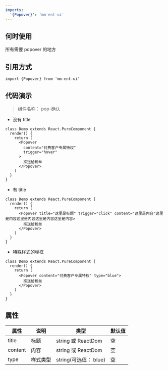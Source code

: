 ```yaml
---
imports:
  '{Popover}': 'mm-ent-ui'
---
```

## 何时使用
所有需要 popover 的地方

## 引用方式
```render javascript
import {Popover} from 'mm-ent-ui'
```

## 代码演示
> 组件名称： pop-确认

- 没有 title
```render html
class Demo extends React.PureComponent {
  render() {
    return (
      <Popover
        content="付费客户专属特权"
        trigger="hover"
      >
        推送给粉丝
      </Popover>
    )
  }
}
```

- 有 title
```render html
class Demo extends React.PureComponent {
  render() {
    return (
      <Popover title="这里是标题" trigger="click" content="这里是内容"这里是内容这里是内容这里是内容这里是内容>
        推送给粉丝
      </Popover>
    )
  }
}
```

- 特殊样式的弹框
```render html
class Demo extends React.PureComponent {
  render() {
    return (
      <Popover content="付费客户专属特权" type="blue">
        推送给粉丝
      </Popover>
    )
  }
}
```

## 属性
| 属性 | 说明 | 类型 | 默认值 |
| --- | --- | --- | --- |
| title | 标题 | string 或 ReactDom | 空 |
| content | 内容 | string 或 ReactDom | 空 |
| type | 样式类型 | string(可选值： blue) | 空 |
